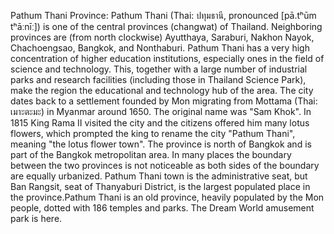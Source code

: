 Pathum Thani Province: Pathum Thani (Thai: ปทุมธานี, pronounced [pā.tʰūm tʰāːnīː]) is one of the central provinces (changwat) of Thailand. Neighboring provinces are (from north clockwise) Ayutthaya, Saraburi, Nakhon Nayok, Chachoengsao, Bangkok, and Nonthaburi. Pathum Thani has a very high concentration of higher education institutions, especially ones in the field of science and technology. This, together with a large number of industrial parks and research facilities (including those in Thailand Science Park), make the region the educational and technology hub of the area. The city dates back to a settlement founded by Mon migrating from Mottama (Thai: เมาะตะมะ) in Myanmar around 1650. The original name was "Sam Khok". In 1815 King Rama II visited the city and the citizens offered him many lotus flowers, which prompted the king to rename the city "Pathum Thani", meaning "the lotus flower town". The province is north of Bangkok and is part of the Bangkok metropolitan area. In many places the boundary between the two provinces is not noticeable as both sides of the boundary are equally urbanized. Pathum Thani town is the administrative seat, but Ban Rangsit, seat of Thanyaburi District, is the largest populated place in the province.Pathum Thani is an old province, heavily populated by the Mon people, dotted with 186 temples and parks. The Dream World amusement park is here.

